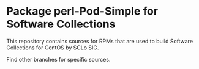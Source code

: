# Package perl-Pod-Simple for Software Collections

This repository contains sources for RPMs that are used
to build Software Collections for CentOS by SCLo SIG.

Find other branches for specific sources.
